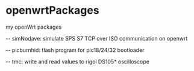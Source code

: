 openwrtPackages
===============

my openWrt packages

-- simNodave: simulate SPS S7 TCP over ISO communication on openwrt

-- picburnhid: flash program for pic18/24/32 bootloader

-- tmc: write and read values to rigol DS105* oscilloscope 
